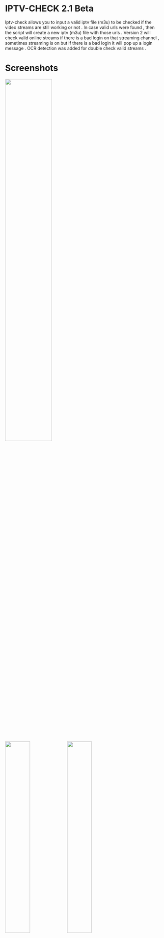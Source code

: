 # IPTV-CHECK 2.1 Beta

Iptv-check allows you to input a valid iptv file (m3u) to be checked if the video streams are still working or not .
In case valid urls were found , then the script will create a new iptv (m3u) file with those urls .
Version 2 will check valid online streams if there is a bad login on that streaming channel , sometimes streaming is on
but if there is a bad login it will pop up a login message . OCR detection was added for double check valid streams .

# Screenshots
<img src="https://i.postimg.cc/q7yQ6LTz/iptv.png" width="55%"></img>

<img src="https://s14.postimg.cc/grelrf6gx/icheck2.png" width="40%"></img><img src="https://s14.postimg.cc/we5v4szoh/CHECK_034.png" width="40%"></img>

# Requirements

- wget ffmpeg tesseract-ocr libtesseract-dev tesseract-ocr-eng

# Install Requirements

- apt install wget ffmpeg tesseract-ocr libtesseract-dev tesseract-ocr-eng

# Tool Instalation

- git clone https://github.com/peterpt/IPTV-CHECK.git && cd IPTV-CHECK && ./iptv-check

# New Implementations
 - Iptv-check rellies now on ffmpeg to download streams instead wget , new filters added to clean some iptv lists 
